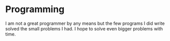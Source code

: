 # Programming
I am not a great programmer by any means but the few programs I did write solved the small problems I had. I hope to solve even bigger problems with time. 


